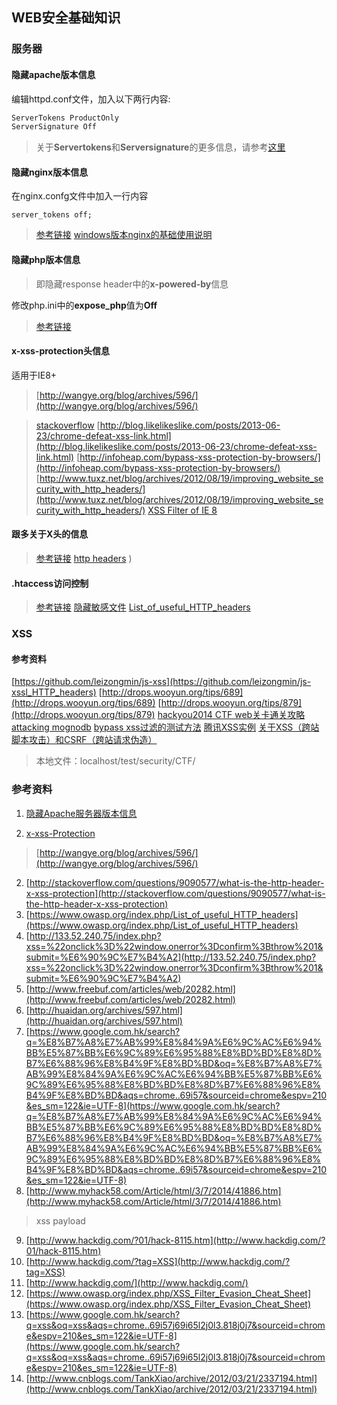 WEB安全基础知识
---
###  服务器
#### 隐藏apache版本信息
编辑httpd.conf文件，加入以下两行内容:

```javascript
ServerTokens ProductOnly
ServerSignature Off
```
> 关于**Servertokens**和**Serversignature**的更多信息，请参考[这里](http://techtalk.virendrachandak.com/how-to-hide-apache-information-with-servertokens-and-serversignature-directives/)

#### 隐藏nginx版本信息
在nginx.confg文件中加入一行内容

`server_tokens off;`
> [参考链接](http://techtalk.virendrachandak.com/how-to-hide-nginx-version-number-in-headers-and-errors-pages)
> [windows版本nginx的基础使用说明](http://nginx.org/en/docs/windows.html)

#### 隐藏php版本信息
> 即隐藏response header中的**x-powered-by**信息

修改php.ini中的**expose_php**值为**Off**

> [参考链接](http://techtalk.virendrachandak.com/how-to-hide-php-version-in-the-http-headers)

####  x-xss-protection头信息
适用于IE8+
> [http://wangye.org/blog/archives/596/](http://wangye.org/blog/archives/596/)

> [stackoverflow](http://stackoverflow.com/questions/9090577/what-is-the-http-header-x-xss-protection)
> [http://blog.likelikeslike.com/posts/2013-06-23/chrome-defeat-xss-link.html](http://blog.likelikeslike.com/posts/2013-06-23/chrome-defeat-xss-link.html)
> [http://infoheap.com/bypass-xss-protection-by-browsers/](http://infoheap.com/bypass-xss-protection-by-browsers/)
> [http://www.tuxz.net/blog/archives/2012/08/19/improving_website_security_with_http_headers/](http://www.tuxz.net/blog/archives/2012/08/19/improving_website_security_with_http_headers/)
> [XSS Filter of IE 8](http://blogs.msdn.com/b/ie/archive/2008/07/02/ie8-security-part-iv-the-xss-filter.aspx)

#### 跟多关于X头的信息
> [参考链接](https://www.golemtechnologies.com/articles/x-headers)
> [http headers](http://en.wikipedia.org/wiki/List_of_HTTP_header_fields)
)

#### .htaccess访问控制
> [参考链接](http://techtalk.virendrachandak.com/htaccess-tips)
> [隐藏敏感文件](https://www.golemtechnologies.com/articles/sensitive-files)
> [List_of_useful_HTTP_headers](https://www.owasp.org/index.php/List_of_usefu)

### XSS

#### 参考资料
[https://github.com/leizongmin/js-xss](https://github.com/leizongmin/js-xssl_HTTP_headers)
[http://drops.wooyun.org/tips/689](http://drops.wooyun.org/tips/689)
[http://drops.wooyun.org/tips/879](http://drops.wooyun.org/tips/879)
[hackyou2014 CTF web关卡通关攻略](http://drops.wooyun.org/tips/870)
[attacking mognodb](http://drops.wooyun.org/papers/850)
[bypass xss过滤的测试方法](http://drops.wooyun.org/tips/845)
[腾讯XSS实例](http://www.wooyun.org/whitehats/%E5%BF%83%E4%BC%A4%E7%9A%84%E7%98%A6%E5%AD%90)
[关于XSS（跨站脚本攻击）和CSRF（跨站请求伪造）](http://cnodejs.org/topic/50463565329c5139760c34a1)

> 本地文件：localhost/test/security/CTF/

### 参考资料
1.  [隐藏Apache服务器版本信息](http://techtalk.virendrachandak.com/how-to-hide-apache-information-with-servertokens-and-serversignature-directives/)

1.	[x-xss-Protection](x-xss-Protection)
>	[http://wangye.org/blog/archives/596/](http://wangye.org/blog/archives/596/)
2.	[http://stackoverflow.com/questions/9090577/what-is-the-http-header-x-xss-protection](http://stackoverflow.com/questions/9090577/what-is-the-http-header-x-xss-protection)
3.	[https://www.owasp.org/index.php/List_of_useful_HTTP_headers](https://www.owasp.org/index.php/List_of_useful_HTTP_headers)
4.	[http://133.52.240.75/index.php?xss=%22onclick%3D%22window.onerror%3Dconfirm%3Bthrow%201&submit=%E6%90%9C%E7%B4%A2](http://133.52.240.75/index.php?xss=%22onclick%3D%22window.onerror%3Dconfirm%3Bthrow%201&submit=%E6%90%9C%E7%B4%A2)
5.	[http://www.freebuf.com/articles/web/20282.html](http://www.freebuf.com/articles/web/20282.html)
6.	[http://huaidan.org/archives/597.html](http://huaidan.org/archives/597.html)
7.	[https://www.google.com.hk/search?q=%E8%B7%A8%E7%AB%99%E8%84%9A%E6%9C%AC%E6%94%BB%E5%87%BB%E6%9C%89%E6%95%88%E8%BD%BD%E8%8D%B7%E6%88%96%E8%B4%9F%E8%BD%BD&oq=%E8%B7%A8%E7%AB%99%E8%84%9A%E6%9C%AC%E6%94%BB%E5%87%BB%E6%9C%89%E6%95%88%E8%BD%BD%E8%8D%B7%E6%88%96%E8%B4%9F%E8%BD%BD&aqs=chrome..69i57&sourceid=chrome&espv=210&es_sm=122&ie=UTF-8](https://www.google.com.hk/search?q=%E8%B7%A8%E7%AB%99%E8%84%9A%E6%9C%AC%E6%94%BB%E5%87%BB%E6%9C%89%E6%95%88%E8%BD%BD%E8%8D%B7%E6%88%96%E8%B4%9F%E8%BD%BD&oq=%E8%B7%A8%E7%AB%99%E8%84%9A%E6%9C%AC%E6%94%BB%E5%87%BB%E6%9C%89%E6%95%88%E8%BD%BD%E8%8D%B7%E6%88%96%E8%B4%9F%E8%BD%BD&aqs=chrome..69i57&sourceid=chrome&espv=210&es_sm=122&ie=UTF-8)
8.	[http://www.myhack58.com/Article/html/3/7/2014/41886.htm](http://www.myhack58.com/Article/html/3/7/2014/41886.htm)
>	xss payload
9.	[http://www.hackdig.com/?01/hack-8115.htm](http://www.hackdig.com/?01/hack-8115.htm)
10.	[http://www.hackdig.com/?tag=XSS](http://www.hackdig.com/?tag=XSS)
11.	[http://www.hackdig.com/](http://www.hackdig.com/)
12. [https://www.owasp.org/index.php/XSS_Filter_Evasion_Cheat_Sheet](https://www.owasp.org/index.php/XSS_Filter_Evasion_Cheat_Sheet)
13.	[https://www.google.com.hk/search?q=xss&oq=xss&aqs=chrome..69i57j69i65l2j0l3.818j0j7&sourceid=chrome&espv=210&es_sm=122&ie=UTF-8](https://www.google.com.hk/search?q=xss&oq=xss&aqs=chrome..69i57j69i65l2j0l3.818j0j7&sourceid=chrome&espv=210&es_sm=122&ie=UTF-8)
14.	[http://www.cnblogs.com/TankXiao/archive/2012/03/21/2337194.html](http://www.cnblogs.com/TankXiao/archive/2012/03/21/2337194.html)
